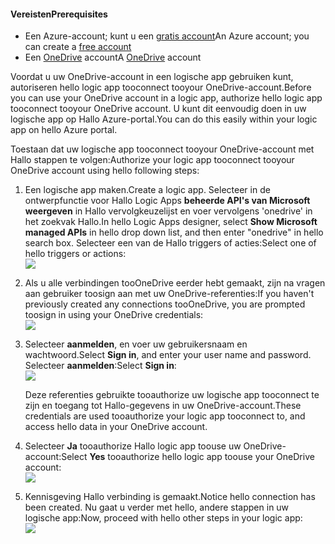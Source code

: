 #### <a name="prerequisites"></a><span data-ttu-id="e73ad-101">Vereisten</span><span class="sxs-lookup"><span data-stu-id="e73ad-101">Prerequisites</span></span>
* <span data-ttu-id="e73ad-102">Een Azure-account; kunt u een [gratis account](https://azure.microsoft.com/free)</span><span class="sxs-lookup"><span data-stu-id="e73ad-102">An Azure account; you can create a [free account](https://azure.microsoft.com/free)</span></span>
* <span data-ttu-id="e73ad-103">Een [OneDrive](https://www.microsoft.com/store/apps/onedrive/9wzdncrfj1p3) account</span><span class="sxs-lookup"><span data-stu-id="e73ad-103">A [OneDrive](https://www.microsoft.com/store/apps/onedrive/9wzdncrfj1p3) account</span></span> 

<span data-ttu-id="e73ad-104">Voordat u uw OneDrive-account in een logische app gebruiken kunt, autoriseren hello logic app tooconnect tooyour OneDrive-account.</span><span class="sxs-lookup"><span data-stu-id="e73ad-104">Before you can use your OneDrive account in a logic app, authorize hello logic app tooconnect tooyour OneDrive account.</span></span>  <span data-ttu-id="e73ad-105">U kunt dit eenvoudig doen in uw logische app op Hallo Azure-portal.</span><span class="sxs-lookup"><span data-stu-id="e73ad-105">You can do this easily within your logic app on hello Azure portal.</span></span> 

<span data-ttu-id="e73ad-106">Toestaan dat uw logische app tooconnect tooyour OneDrive-account met Hallo stappen te volgen:</span><span class="sxs-lookup"><span data-stu-id="e73ad-106">Authorize your logic app tooconnect tooyour OneDrive account using hello following steps:</span></span>

1. <span data-ttu-id="e73ad-107">Een logische app maken.</span><span class="sxs-lookup"><span data-stu-id="e73ad-107">Create a logic app.</span></span> <span data-ttu-id="e73ad-108">Selecteer in de ontwerpfunctie voor Hallo Logic Apps **beheerde API's van Microsoft weergeven** in Hallo vervolgkeuzelijst en voer vervolgens 'onedrive' in het zoekvak Hallo.</span><span class="sxs-lookup"><span data-stu-id="e73ad-108">In hello Logic Apps designer, select **Show Microsoft managed APIs** in hello drop down list, and then enter "onedrive" in hello search box.</span></span> <span data-ttu-id="e73ad-109">Selecteer een van de Hallo triggers of acties:</span><span class="sxs-lookup"><span data-stu-id="e73ad-109">Select one of hello triggers or actions:</span></span>  
   ![](./media/connectors-create-api-onedrive/onedrive-1.png)
2. <span data-ttu-id="e73ad-110">Als u alle verbindingen tooOneDrive eerder hebt gemaakt, zijn na vragen aan gebruiker toosign aan met uw OneDrive-referenties:</span><span class="sxs-lookup"><span data-stu-id="e73ad-110">If you haven't previously created any connections tooOneDrive, you are prompted toosign in using your OneDrive credentials:</span></span>  
   ![](./media/connectors-create-api-onedrive/onedrive-2.png)
3. <span data-ttu-id="e73ad-111">Selecteer **aanmelden**, en voer uw gebruikersnaam en wachtwoord.</span><span class="sxs-lookup"><span data-stu-id="e73ad-111">Select **Sign in**, and enter your user name and password.</span></span> <span data-ttu-id="e73ad-112">Selecteer **aanmelden**:</span><span class="sxs-lookup"><span data-stu-id="e73ad-112">Select **Sign in**:</span></span>  
   ![](./media/connectors-create-api-onedrive/onedrive-3.png)   
   
    <span data-ttu-id="e73ad-113">Deze referenties gebruikte tooauthorize uw logische app tooconnect te zijn en toegang tot Hallo-gegevens in uw OneDrive-account.</span><span class="sxs-lookup"><span data-stu-id="e73ad-113">These credentials are used tooauthorize your logic app tooconnect to, and access hello data in your OneDrive account.</span></span> 
4. <span data-ttu-id="e73ad-114">Selecteer **Ja** tooauthorize Hallo logic app toouse uw OneDrive-account:</span><span class="sxs-lookup"><span data-stu-id="e73ad-114">Select **Yes** tooauthorize hello logic app toouse your OneDrive account:</span></span>  
   ![](./media/connectors-create-api-onedrive/onedrive-4.png)   
5. <span data-ttu-id="e73ad-115">Kennisgeving Hallo verbinding is gemaakt.</span><span class="sxs-lookup"><span data-stu-id="e73ad-115">Notice hello connection has been created.</span></span> <span data-ttu-id="e73ad-116">Nu gaat u verder met hello, andere stappen in uw logische app:</span><span class="sxs-lookup"><span data-stu-id="e73ad-116">Now, proceed with hello other steps in your logic app:</span></span>  
   ![](./media/connectors-create-api-onedrive/onedrive-5.png)

